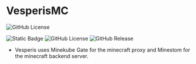 # VesperisMC

<img alt="GitHub License" src="https://img.shields.io/github/license/BorisP1234/Vesperis?color=red&link=https%3A%2F%2Fgithub.com%2FBorisP1234%2FVesperis%2Fblob%2Fmain%2FLICENSE">

![Static Badge](https://img.shields.io/badge/Vesperis-green)
![GitHub License](https://img.shields.io/github/license/BorisP1234/Vesperis?color=red&link=https%3A%2F%2Fgithub.com%2FBorisP1234%2FVesperis%2Fblob%2Fmain%2FLICENSE)
![GitHub Release](https://img.shields.io/github/v/release/BorisP1234/Vesperis)

- Vesperis uses Minekube Gate for the minecraft proxy and Minestom for the minecraft backend server.
